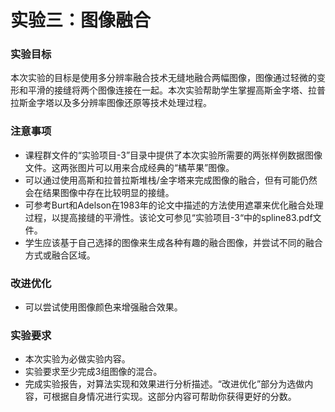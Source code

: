 # 实验三：图像融合

### 实验目标

本次实验的目标是使用多分辨率融合技术无缝地融合两幅图像，图像通过轻微的变形和平滑的接缝将两个图像连接在一起。本次实验帮助学生掌握高斯金字塔、拉普拉斯金字塔以及多分辨率图像还原等技术处理过程。

### 注意事项

* 课程群文件的“实验项目-3”目录中提供了本次实验所需要的两张样例数据图像文件。这两张图片可以用来合成经典的“橘苹果”图像。
* 可以通过使用高斯和拉普拉斯堆栈/金字塔来完成图像的融合，但有可能仍然会在结果图像中存在比较明显的接缝。
* 可参考Burt和Adelson在1983年的论文中描述的方法使用遮罩来优化融合处理过程，以提高接缝的平滑性。该论文可参见“实验项目-3“中的spline83.pdf文件。
* 学生应该基于自己选择的图像来生成各种有趣的融合图像，并尝试不同的融合方式或融合区域。

### 改进优化

* 可以尝试使用图像颜色来增强融合效果。

### 实验要求

* 本次实验为必做实验内容。
* 实验要求至少完成3组图像的混合。
* 完成实验报告，对算法实现和效果进行分析描述。“改进优化”部分为选做内容，可根据自身情况进行实现。这部分内容可帮助你获得更好的分数。